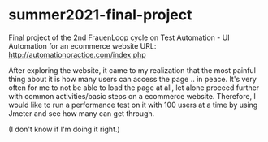 # summer2021-final-project
Final project of the 2nd FrauenLoop cycle on Test Automation - UI Automation for an ecommerce website
URL: http://automationpractice.com/index.php

After exploring the website, it came to my realization that the most painful thing about it is how many users can access the page .. in peace.
It's very often for me to not be able to load the page at all, let alone proceed further with common activities/basic steps on a ecommerce website.
Therefore, I would like to run a performance test on it with 100 users at a time by using Jmeter and see how many can get through. 

(I don't know if I'm doing it right.)
